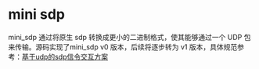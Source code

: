 # mini sdp

mini_sdp 通过将原生 sdp 转换成更小的二进制格式，使其能够通过一个 UDP 包来传输。源码实现了mini_sdp v0 版本，后续将逐步转为 v1 版本，具体规范参考：[基于udp的sdp信令交互方案](./mini_sdp_spec_v1.pdf)